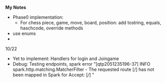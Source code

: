 **My Notes** 


- Phase0 implementation: 
  - For chess piece, game, move, board, position: add tostring, equals, haschcode, override methods
- use enums 
- 


10/22
- Yet to implement: Handlers for login and Joingame
- Debug: Testing endpoints, spark error "[qtp2051235196-37] INFO spark.http.matching.MatcherFilter - The requested route [/] has not been mapped in Spark for Accept: [*/*]
  "